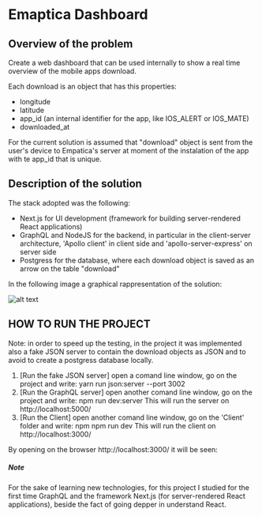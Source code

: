 # Emaptica Dashboard

## Overview of the problem
Create a web dashboard that can be used internally to show a real time overview of the mobile apps download. 

Each download is an object that has this properties:
* longitude
* latitude
* app_id (an internal identifier for the app, like IOS_ALERT or IOS_MATE)
* downloaded_at

For the current solution is assumed that "download" object is sent from the user's device to Empatica's server at moment of the instalation of the app with
te app_id that is unique.

## Description of the solution 

The stack adopted was the following:
* Next.js for UI development (framework for building  server-rendered React applications)
* GraphQL and NodeJS for the backend, in particular in the client-server architecture, 'Apollo client' in client side and 'apollo-server-express' on server side
* Postgress for the database, where each download object is saved as an arrow on the table "download"

In the following image a graphical rappresentation of the solution:

![alt text](https://miro.medium.com/max/1400/1*e_aSlU1ydbIw0bZhZ9T5eA.png)

## HOW TO RUN THE PROJECT

Note: in order to speed up the testing, in the project it was implemented also a fake JSON server to contain the download objects as JSON and to avoid to create a postgress database locally.

1. [Run the fake JSON server] open a comand line window, go on the project and write: yarn run json:server --port 3002 
2. [Run the GraphQL server] open another comand line window, go on the project and write: npm run dev:server
   This will run the server on http://localhost:5000/
3. [Run the Client] open another comand line window, go on the 'Client' folder and write: npm npm run dev 
   This will run the client on http://localhost:3000/
   
By opening on the browser http://localhost:3000/ it will be seen:


##### Note
For the sake of learning new technologies, for this project I studied for the first time GraphQL and the framework Next.js (for server-rendered React applications), beside the fact of going depper in understand React.



